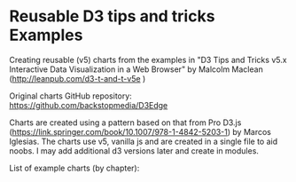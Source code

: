 # Reusable D3 tips and tricks Examples

Creating reusable (v5) charts from the examples in "D3 Tips and Tricks v5.x
Interactive Data Visualization in a Web Browser" by Malcolm Maclean (http://leanpub.com/d3-t-and-t-v5e ) 

Original charts GitHub repository: https://github.com/backstopmedia/D3Edge

Charts are created using a pattern based on that from Pro D3.js (https://link.springer.com/book/10.1007/978-1-4842-5203-1) by Marcos Iglesias. The charts use v5, vanilla js and are created in a single file to aid noobs. I may add additional d3 versions later and create in modules.

List of example charts (by chapter):


